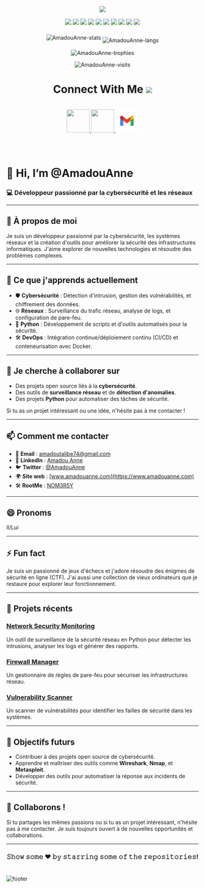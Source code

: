 <!--🤔INTERESTTITLE-->
<p align="center">
<img src="https://i.imgur.com/ozEwbHs.gif">

<!--🖼️🖼️INTERSTLOGOS-->
<p align="center">
<img src="https://www.vectorlogo.zone/logos/python/python-icon.svg" width="60">
<img src="https://www.vectorlogo.zone/logos/docker/docker-icon.svg" width="60">
<img src="https://www.vectorlogo.zone/logos/linux/linux-icon.svg" width="60">
<img src="https://www.vectorlogo.zone/logos/wireshark/wireshark-icon.svg" width="60">
<img src="https://www.vectorlogo.zone/logos/metasploit/metasploit-icon.svg" width="60">
<img src="https://www.vectorlogo.zone/logos/nmap/nmap-icon.svg" width="60">
<img src="https://www.vectorlogo.zone/logos/github/github-icon.svg" width="60">
<img src="https://www.vectorlogo.zone/logos/gnu_bash/gnu_bash-icon.svg" width="60">
<img src="https://www.vectorlogo.zone/logos/ansible/ansible-icon.svg" width="60">
<img src="https://www.vectorlogo.zone/logos/terraformio/terraformio-icon.svg" width="60">

<p align="center">
<img align="center" src="https://github-readme-stats.vercel.app/api?username=AmadouAnne&show_icons=true&theme=vue-dark" alt="AmadouAnne-stats" />
<img align="center" style="margin-top:15px;" src="https://github-readme-stats.vercel.app/api/top-langs/?username=AmadouAnne&layout=compact&theme=vue-dark&langs_count=9" alt="AmadouAnne-langs" />
</p>

<p align="center">  
<img align="center" src="https://github-profile-trophy.vercel.app/?username=AmadouAnne&theme=discord&no-frame=true&row=1&&margin-w=20" alt="AmadouAnne-trophies" />
</p>

<div align="center">
<img src="https://komarev.com/ghpvc/?username=AmadouAnne&logo=GitHub&label=github%20visits&color=brightgreen&logoColor=white&style=plastic" alt="AmadouAnne-visits">  
</div>

<h1 align="center">
  Connect With Me
  <img src="https://media.giphy.com/media/hvRJCLFzcasrR4ia7z/giphy.gif" height="25px">
</h1>

<p align="center">
  <br>
  <a href="https://www.linkedin.com/in/amadou-anne/" target="_blank">
    <code><img height="60" width="60" src="https://skillicons.dev/icons?i=linkedin"/></code>
  </a>
  <a href="https://twitter.com/AmadouAnne" target="_blank">
    <code><img height="60" width="60" src="https://skillicons.dev/icons?i=twitter"/></code>
  </a>
  <a href="mailto:amadou.anne@example.com">
    <code><img src="https://raw.githubusercontent.com/timche/gmail-desktop/main/media/icon.svg" alt="Email" height="60" width="60"></code>
  </a>     
</p>
<br/>
<br/>

# 👋 Hi, I’m @AmadouAnne

### 💻 Développeur passionné par la cybersécurité et les réseaux

---

## 👀 **À propos de moi**

Je suis un développeur passionné par la cybersécurité, les systèmes réseaux et la création d'outils pour améliorer la sécurité des infrastructures informatiques. J'aime explorer de nouvelles technologies et résoudre des problèmes complexes.

---

## 🌱 **Ce que j'apprends actuellement**

- 🛡️ **Cybersécurité** : Détection d'intrusion, gestion des vulnérabilités, et chiffrement des données.
- 🌐 **Réseaux** : Surveillance du trafic réseau, analyse de logs, et configuration de pare-feu.
- 🐍 **Python** : Développement de scripts et d'outils automatisés pour la sécurité.
- 🛠️ **DevOps** : Intégration continue/déploiement continu (CI/CD) et conteneurisation avec Docker.

---

## 💞️ **Je cherche à collaborer sur**

- Des projets open source liés à la **cybersécurité**.
- Des outils de **surveillance réseau** et de **détection d'anomalies**.
- Des projets **Python** pour automatiser des tâches de sécurité.

Si tu as un projet intéressant ou une idée, n'hésite pas à me contacter !

---

## 📫 **Comment me contacter**

- 📧 **Email** : [amadoutalibe74@gmail.com](mailto:amadoutalibe74@gmail.com)
- 💼 **LinkedIn** : [Amadou Anne](https://www.linkedin.com/in/amadou-tidiane-anne/)
- 🐦 **Twitter** : [@AmadouAnne](https://twitter.com/AmadouAnne)
- 🌍 **Site web** : [www.amadouanne.com](https://www.amadouanne.com)
- 🛠️ **RootMe** : [NOM3R5Y](https://www.root-me.org/No_Mercy_?lang=fr)

---

## 😄 **Pronoms**

Il/Lui

---

## ⚡ **Fun fact**

Je suis un passionné de jeux d'échecs et j'adore résoudre des énigmes de sécurité en ligne (CTF). J'ai aussi une collection de vieux ordinateurs que je restaure pour explorer leur fonctionnement.

---

## 🚀 **Projets récents**

### [Network Security Monitoring](https://github.com/AmadouAnne/network_security_monitoring)
Un outil de surveillance de la sécurité réseau en Python pour détecter les intrusions, analyser les logs et générer des rapports.

### [Firewall Manager](https://github.com/AmadouAnne/firewall_manager)
Un gestionnaire de règles de pare-feu pour sécuriser les infrastructures réseau.

### [Vulnerability Scanner](https://github.com/AmadouAnne/vulnerability_scanner)
Un scanner de vulnérabilités pour identifier les failles de sécurité dans les systèmes.

---

## 🎯 **Objectifs futurs**

- Contribuer à des projets open source de cybersécurité.
- Apprendre et maîtriser des outils comme **Wireshark**, **Nmap**, et **Metasploit**.
- Développer des outils pour automatiser la réponse aux incidents de sécurité.

---

## 🤝 **Collaborons !**

Si tu partages les mêmes passions ou si tu as un projet intéressant, n'hésite pas à me contacter. Je suis toujours ouvert à de nouvelles opportunités et collaborations.

---

<div align="center">

### 𝚂𝚑𝚘𝚠 𝚜𝚘𝚖𝚎 ❤️ 𝚋𝚢 𝚜𝚝𝚊𝚛𝚛𝚒𝚗𝚐 𝚜𝚘𝚖𝚎 𝚘𝚏 𝚝𝚑𝚎 𝚛𝚎𝚙𝚘𝚜𝚒𝚝𝚘𝚛𝚒𝚎𝚜!

</div>

#

![footer](https://i.imgur.com/3J3QZ9Q.png)
